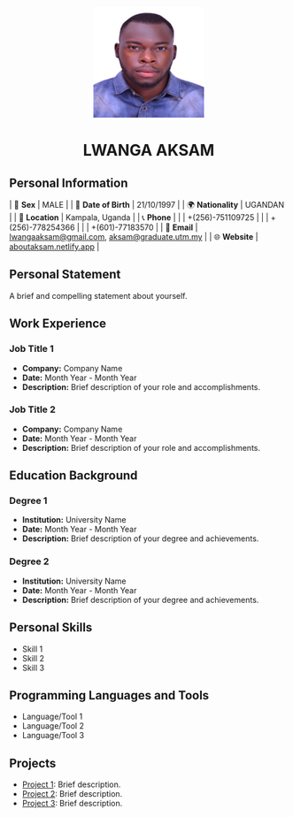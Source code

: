 <p align="center">
  <img src="passport_id.jpg" alt="Profile Avatar" width="200" height="200">
</p>

<h1 align="center">LWANGA AKSAM</h1>

## Personal Information

| 💼 **Sex** | MALE |
| 🎂 **Date of Birth** | 21/10/1997 |
| 🌍 **Nationality** | UGANDAN |
| 📍 **Location** | Kampala, Uganda |
| 📞 **Phone** | 
|   | +(256)-751109725 |
|   | +(256)-778254366 |
|   | +(601)-77183570 |
| 📧 **Email** | lwangaaksam@gmail.com, aksam@graduate.utm.my |
| 🌐 **Website** | [aboutaksam.netlify.app](https://aboutaksam.netlify.app) |

## Personal Statement

A brief and compelling statement about yourself.

## Work Experience

### Job Title 1

- **Company:** Company Name
- **Date:** Month Year - Month Year
- **Description:** Brief description of your role and accomplishments.

### Job Title 2

- **Company:** Company Name
- **Date:** Month Year - Month Year
- **Description:** Brief description of your role and accomplishments.

## Education Background

### Degree 1

- **Institution:** University Name
- **Date:** Month Year - Month Year
- **Description:** Brief description of your degree and achievements.

### Degree 2

- **Institution:** University Name
- **Date:** Month Year - Month Year
- **Description:** Brief description of your degree and achievements.

## Personal Skills

- Skill 1
- Skill 2
- Skill 3

## Programming Languages and Tools

- Language/Tool 1
- Language/Tool 2
- Language/Tool 3

## Projects

- [Project 1](project1.md): Brief description.
- [Project 2](project2.md): Brief description.
- [Project 3](project3.md): Brief description.
